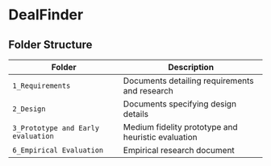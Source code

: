 # DealFinder
## Folder Structure
Folder             | Description
-------------------| -----------------------------------------
`1_Requirements`   | Documents detailing requirements and research
`2_Design`         | Documents specifying design details
`3_Prototype and Early evaluation` | Medium fidelity prototype and heuristic evaluation
`6_Empirical Evaluation`      | Empirical research document

